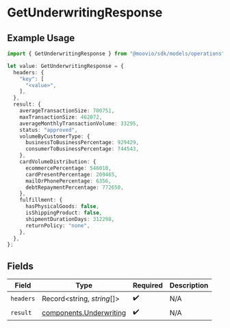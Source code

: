 # GetUnderwritingResponse

## Example Usage

```typescript
import { GetUnderwritingResponse } from "@moovio/sdk/models/operations";

let value: GetUnderwritingResponse = {
  headers: {
    "key": [
      "<value>",
    ],
  },
  result: {
    averageTransactionSize: 700751,
    maxTransactionSize: 462072,
    averageMonthlyTransactionVolume: 33295,
    status: "approved",
    volumeByCustomerType: {
      businessToBusinessPercentage: 929429,
      consumerToBusinessPercentage: 744543,
    },
    cardVolumeDistribution: {
      ecommercePercentage: 546010,
      cardPresentPercentage: 209465,
      mailOrPhonePercentage: 6356,
      debtRepaymentPercentage: 772650,
    },
    fulfillment: {
      hasPhysicalGoods: false,
      isShippingProduct: false,
      shipmentDurationDays: 312298,
      returnPolicy: "none",
    },
  },
};
```

## Fields

| Field                                                              | Type                                                               | Required                                                           | Description                                                        |
| ------------------------------------------------------------------ | ------------------------------------------------------------------ | ------------------------------------------------------------------ | ------------------------------------------------------------------ |
| `headers`                                                          | Record<string, *string*[]>                                         | :heavy_check_mark:                                                 | N/A                                                                |
| `result`                                                           | [components.Underwriting](../../models/components/underwriting.md) | :heavy_check_mark:                                                 | N/A                                                                |